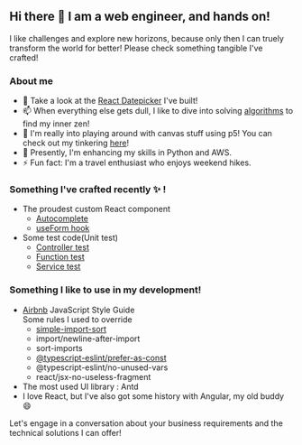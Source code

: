 ## Hi there 👋 I am a web engineer, and hands on!

I like challenges and explore new horizons, because only then I can truely transform the world for better!
Please check something tangible I've crafted!

### About me
- 🔭 Take a look at the [React Datepicker](https://github.com/WebCrazy003/react-datetime-picker) I've built!
- 📫 When everything else gets dull, I like to dive into solving [algorithms](https://github.com/WebCrazy003/algorithm-and-data-structure) to find my inner zen!
- 💬 I'm really into playing around with canvas stuff using p5! You can check out my tinkering [here](https://github.com/WebCrazy003/p5-canvas)!  
- 🌱 Presently, I'm enhancing my skills in Python and AWS.
- ⚡ Fun fact: I'm a travel enthusiast who enjoys weekend hikes.

### Something I've crafted recently ✨ !
- The proudest custom React component
  * [Autocomplete](https://gist.github.com/WebCrazy003/b731ca10ea017feca8e8756da859bd69)
  * [useForm hook](https://gist.github.com/WebCrazy003/0a07b92d91fdf4c0e48ccdae734f12c8)
- Some test code(Unit test)
  * [Controller test](https://gist.github.com/WebCrazy003/79e64945c5644f658d8fb7950325e4eb)
  * [Function test](https://gist.github.com/WebCrazy003/c29a5d8fae2377bb6ba3f58a162d8764)
  * [Service test](https://gist.github.com/WebCrazy003/7f8266b307475b4db0832d64d392bf94)

### Something I like to use in my development!
- [Airbnb](https://github.com/airbnb/javascript) JavaScript Style Guide
  <br>Some rules I used to override
  * [simple-import-sort](https://github.com/lydell/eslint-plugin-simple-import-sort#readme)
  * import/newline-after-import
  * sort-imports
  * [@typescript-eslint/prefer-as-const](https://github.com/typescript-eslint/typescript-eslint/blob/HEAD/packages/eslint-plugin/docs/rules/prefer-as-const.md)
  * @typescript-eslint/no-unused-vars
  * react/jsx-no-useless-fragment
- The most used UI library : Antd
- I love React, but I've also got some history with Angular, my old buddy 😄

<!--
### Github Profile Trophy
[![trophy](https://github-profile-trophy.vercel.app/?username=webcrazy003)](https://github.com/ryo-ma/github-profile-trophy)
<img src="./trophy.svg">

[![Anurag's GitHub stats](https://github-readme-stats.vercel.app/api?username=webcrazy003)](https://github.com/anuraghazra/github-readme-stats)
<img src="./languages.svg">

[![Top Langs](https://github-readme-stats.vercel.app/api/top-langs/?username=webcrazy003)](https://github.com/anuraghazra/github-readme-stats)
-->

Let's engage in a conversation about your business requirements and the technical solutions I can offer!

<!--
**WebCrazy003/webcrazy003** is a ✨ _special_ ✨ repository because its `README.md` (this file) appears on your GitHub profile.

Here are some ideas to get you started:

- 🔭 I’m currently working on ...
- 🌱 I’m currently learning ...
- 👯 I’m looking to collaborate on ...
- 🤔 I’m looking for help with ...
- 💬 Ask me about ...
- 📫 How to reach me: ...
- 😄 Pronouns: ...
- ⚡ Fun fact: ...
-->
